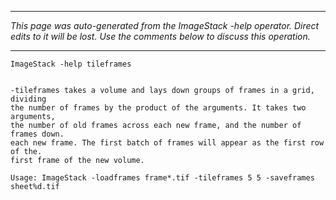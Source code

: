 
---

_This page was auto-generated from the ImageStack -help operator. Direct edits to it will be lost. Use the comments below to discuss this operation._

---

```
ImageStack -help tileframes


-tileframes takes a volume and lays down groups of frames in a grid, dividing
the number of frames by the product of the arguments. It takes two arguments,
the number of old frames across each new frame, and the number of frames down.
each new frame. The first batch of frames will appear as the first row of the.
first frame of the new volume.

Usage: ImageStack -loadframes frame*.tif -tileframes 5 5 -saveframes sheet%d.tif

```